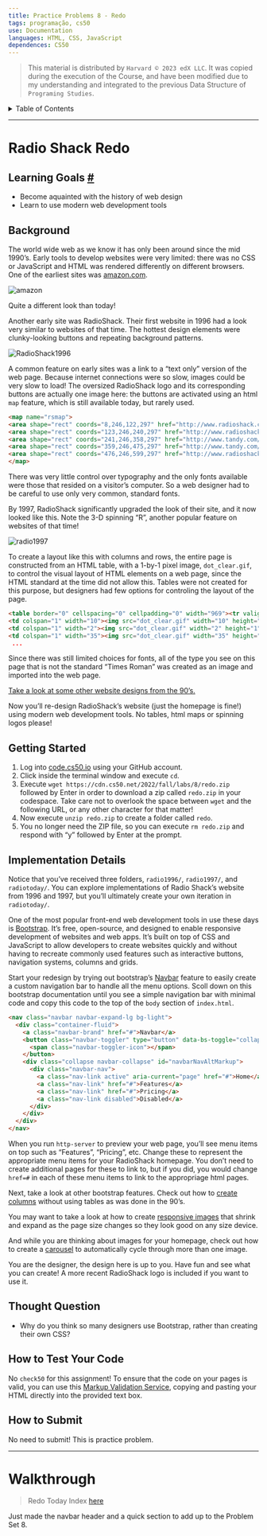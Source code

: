 ```yaml
---
title: Practice Problems 8 - Redo
tags: programação, cs50
use: Documentation
languages: HTML, CSS, JavaScript
dependences: CS50
---
```


> This material is distributed by `Harvard © 2023 edX LLC`. It was copied during the execution of the Course, and have been modified due to my understanding and integrated to the previous Data Structure of `Programing Studies`.

<details> <summary>Table of Contents</summary>

- [Radio Shack Redo](#radio-shack-redo)
  - [Learning Goals #](#learning-goals-)
  - [Background](#background)
  - [Getting Started](#getting-started)
  - [Implementation Details](#implementation-details)
  - [Thought Question](#thought-question)
  - [How to Test Your Code](#how-to-test-your-code)
  - [How to Submit](#how-to-submit)
- [Walkthrough](#walkthrough)

</details>

---

# Radio Shack Redo

## Learning Goals [#](https://cs50.harvard.edu/x/2023/problems/8/redo/#learning-goals)

-   Become aquainted with the history of web design
-   Learn to use modern web development tools

## Background

The world wide web as we know it has only been around since the mid 1990’s. Early tools to develop websites were very limited: there was no CSS or JavaScript and HTML was rendered differently on different browsers. One of the earliest sites was [amazon.com](https://amazon.com).

![amazon](https://cs50.harvard.edu/x/2023/problems/8/redo/amazon.png)

Quite a different look than today!

Another early site was RadioShack. Their first website in 1996 had a look very similar to websites of that time. The hottest design elements were clunky-looking buttons and repeating background patterns.

![RadioShack1996](https://cs50.harvard.edu/x/2023/problems/8/redo/radio1996.png)

A common feature on early sites was a link to a “text only” version of the web page. Because internet connections were so slow, images could be very slow to load! The oversized RadioShack logo and its corresponding buttons are actually one image here: the buttons are activated using an html `map` feature, which is still available today, but rarely used.

```html
<map name="rsmap">
<area shape="rect" coords="8,246,122,297" href="http://www.radioshack.com/rsstorelocator/rszip?1">
<area shape="rect" coords="123,246,240,297" href="http://www.radioshack.com/rsfuture.html">
<area shape="rect" coords="241,246,358,297" href="http://www.tandy.com/contacts/">
<area shape="rect" coords="359,246,475,297" href="http://www.tandy.com/press.html">
<area shape="rect" coords="476,246,599,297" href="http://www.radioshack.com/history/">
</map>
```

There was very little control over typography and the only fonts available were those that resided on a visitor’s computer. So a web designer had to be careful to use only very common, standard fonts.

By 1997, RadioShack significantly upgraded the look of their site, and it now looked like this. Note the 3-D spinning “R”, another popular feature on websites of that time!

![radio1997](https://cs50.harvard.edu/x/2023/problems/8/redo/spinningR.gif)

To create a layout like this with columns and rows, the entire page is constructed from an HTML table, with a 1-by-1 pixel image, `dot_clear.gif`, to control the visual layout of HTML elements on a web page, since the HTML standard at the time did not allow this. Tables were not created for this purpose, but designers had few options for controling the layout of the page.

```html
<table border="0" cellspacing="0" cellpadding="0" width="969"><tr valign="top" align="left">
<td colspan="1" width="10"><img src="dot_clear.gif" width="10" height="1" border="0"></td>
<td colspan="1" width="2"><img src="dot_clear.gif" width="2" height="1" border="0"></td>
<td colspan="1" width="35"><img src="dot_clear.gif" width="35" height="1" border="0"></td
 ...
```

Since there was still limited choices for fonts, all of the type you see on this page that is not the standard “Times Roman” was created as an image and imported into the web page.

[Take a look at some other website designs from the 90’s.](https://www.justinmind.com/blog/10-90s-websites-designs-you-wont-believe-existed/)

Now you’ll re-design RadioShack’s website (just the homepage is fine!) using modern web development tools. No tables, html maps or spinning logos please!

## Getting Started

1.  Log into [code.cs50.io](https://code.cs50.io/) using your GitHub account.
2.  Click inside the terminal window and execute `cd`.
3.  Execute `wget https://cdn.cs50.net/2022/fall/labs/8/redo.zip` followed by Enter in order to download a zip called `redo.zip` in your codespace. Take care not to overlook the space between `wget` and the following URL, or any other character for that matter!
4.  Now execute `unzip redo.zip` to create a folder called `redo`.
5.  You no longer need the ZIP file, so you can execute `rm redo.zip` and respond with “y” followed by Enter at the prompt.

## Implementation Details

Notice that you’ve received three folders, `radio1996/`, `radio1997/`, and `radiotoday/`. You can explore implementations of Radio Shack’s website from 1996 and 1997, but you’ll ultimately create your own iteration in `radiotoday/`.

One of the most popular front-end web development tools in use these days is [Bootstrap](https://getbootstrap.com/docs/). It’s free, open-source, and designed to enable responsive development of websites and web apps. It’s built on top of CSS and JavaScript to allow developers to create websites quickly and without having to recreate commonly used features such as interactive buttons, navigation systems, columns and grids.

Start your redesign by trying out bootstrap’s [Navbar](https://getbootstrap.com/docs/5.2/components/navbar/) feature to easily create a custom navigation bar to handle all the menu options. Scoll down on this bootstrap documentation until you see a simple navigation bar with minimal code and copy this code to the top of the `body` section of `index.html`.

```html
<nav class="navbar navbar-expand-lg bg-light">
  <div class="container-fluid">
    <a class="navbar-brand" href="#">Navbar</a>
    <button class="navbar-toggler" type="button" data-bs-toggle="collapse" data-bs-target="#navbarNavAltMarkup" aria-controls="navbarNavAltMarkup" aria-expanded="false" aria-label="Toggle navigation">
      <span class="navbar-toggler-icon"></span>
    </button>
    <div class="collapse navbar-collapse" id="navbarNavAltMarkup">
      <div class="navbar-nav">
        <a class="nav-link active" aria-current="page" href="#">Home</a>
        <a class="nav-link" href="#">Features</a>
        <a class="nav-link" href="#">Pricing</a>
        <a class="nav-link disabled">Disabled</a>
      </div>
    </div>
  </div>
</nav>
```

When you run `http-server` to preview your web page, you’ll see menu items on top such as “Features”, “Pricing”, etc. Change these to represent the appropriate menu items for your RadioShack homepage. You don’t need to create additional pages for these to link to, but if you did, you would change `href=#` in each of these menu items to link to the appropriage html pages.

Next, take a look at other bootstrap features. Check out how to [create columns](https://getbootstrap.com/docs/5.2/layout/columns/) without using tables as was done in the 90’s.

You may want to take a look at how to create [responsive images](https://getbootstrap.com/docs/5.2/content/images/) that shrink and expand as the page size changes so they look good on any size device.

And while you are thinking about images for your homepage, check out how to create a [carousel](https://getbootstrap.com/docs/5.2/components/carousel/) to automatically cycle through more than one image.

You are the designer, the design here is up to you. Have fun and see what you can create! A more recent RadioShack logo is included if you want to use it.

## Thought Question

-   Why do you think so many designers use Bootstrap, rather than creating their own CSS?

## How to Test Your Code

No `check50` for this assignment! To ensure that the code on your pages is valid, you can use this [Markup Validation Service](https://validator.w3.org/#validate_by_input), copying and pasting your HTML directly into the provided text box.

## How to Submit

No need to submit! This is practice problem.

---

# Walkthrough
> Redo Today Index [here](./src/redo/radiotoday/index.html)

Just made the navbar header and a quick section to add up to the Problem Set 8.